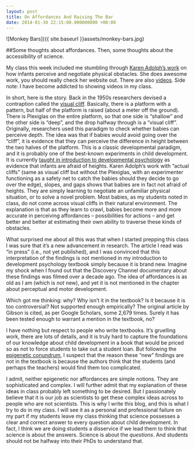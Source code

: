 ```yaml
---
layout: post
title: On Affordances And Raising The Bar
date: 2014-01-30 22:15:08.000000000 +00:00
---
```


![Monkey Bars]({{ site.baseurl }}assets/monkey-bars.jpg)

##Some thoughts about affordances. Then, some thoughts about the accessibility of science.

My class this week included me stumbling through [Karen Adolph’s work](https://psych.nyu.edu/adolph/) on how infants perceive and negotiate physical obstacles. She does awesome work, you should really check her website out. There are also [videos](https://www.youtube.com/playlist?list=PL5EF2B28D7969D368). Side note: I have become addicted to showing videos in my class.

In short, here is the story. Back in the 1950s researchers devised a contraption called the [visual cliff](https://www.youtube.com/watch?v=p6cqNhHrMJA). Basically, there is a platform with a pattern, but half of the platform is raised (about a meter off the ground). There is Plexiglas on the entire platform, so that one side is “shallow” and the other side is “deep”, and the drop halfway through is a “visual cliff”. Originally, researchers used this paradigm to check whether babies can perceive depth. The idea was that if babies would avoid going over the “cliff”, it is evidence that they can perceive the difference in height between the two halves of the platform. This is a classic developmental paradigm, and it is probably one of the best-known experiments in child development. It is currently [taught in introduction to developmental psychology](http://www.psych.nyu.edu/adolph/publications/AdolphKretch_inpress_FearOfHeights.pdf) as evidence that infants are afraid of heights. Karen Adolph’s work with “actual cliffs” (same as visual cliff but without the Plexiglas, with an experimenter functioning as a safety net to catch the babies should they decide to go over the edge), slopes, and gaps shows that babies are in fact not afraid of heights. They are simply learning to negotiate an unfamiliar physical situation, or to solve a novel problem. Most babies, as my students noted in class, do not come across visual cliffs in their natural environment. The explanation is that as they learn to crawl, babies become more and more accurate in perceiving affordances – possibilities for actions – and get better and better at estimating their own ability to traverse these kinds of obstacles.

What surprised me about all this was that when I started prepping this class I was sure that it’s a new advancement in research. The article I read was “in press” (i.e., not yet published), and I was convinced that this interpretation of the findings is not mentioned in my introduction to development psychology textbook simply because it is brand new. Imagine my shock when I found out that the Discovery Channel documentary about these findings was filmed over a decade ago. The idea of affordances is as old as I am (which is _not_ new), and yet it is not mentioned in the chapter about perceptual and motor development.

Which got me thinking: why? Why isn’t it in the textbook? Is it because it is too controversial? Not supported enough empirically? The original article by Gibson is cited, as per Google Scholars, some 2,679 times. Surely it has been tested enough to warrant a mention in the textbook, no?

I have nothing but respect to people who write textbooks. It’s gruelling work, there are lots of details, and it is truly hard to capture the foundations of our knowledge about child development in a book that would be priced so as not to force students to take out a student loan. But following the [epigenetic conundrum](https://galpod.com/on-nature-nurture-and-in-between/), I suspect that the reason these “new” findings are not in the textbook is because the authors think that the students (and perhaps the teachers) would find them too complicated.

I admit, neither epigenetic nor affordances are simple notions. They are sophisticated and complex. I will further admit that my explanation of these ideas in class probably left something to be desired. But I passionately believe that it is our job as scientists to get these complex ideas across to people who are not scientists. This is why I write this blog, and this is what I try to do in my class. I will see it as a personal and professional failure on my part if my students leave my class thinking that science possesses a clear and correct answer to every question about child development. In fact, I think we are doing students a disservice if we lead them to think that science is about the answers. Science is about the _questions_. And students should not be halfway into their PhDs to understand that.
